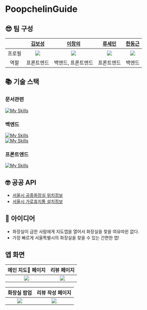 # PoopchelinGuide

## 😎 팀 구성
|  |[김보성](https://github.com/NangManBo)|[이창의](https://github.com/changuii) |[류세민](https://github.com/ryusemin) | [한동근](https://github.com/l0o0lv)|
| :--:| :--:| :--:| :--:| :--:|
| 프로필 | ![](https://avatars.githubusercontent.com/u/124684536?v=4)| ![](https://avatars.githubusercontent.com/u/122252160?v=4) | ![](https://avatars.githubusercontent.com/u/113248843?v=4) | ![](https://avatars.githubusercontent.com/u/128709695?v=4)
| 역할 | 프론트엔드 | 백엔드, 프론트엔드 | 프론트엔드 | 백엔드| 

## 📚 기술 스택
### 문서관련
[![My Skills](https://skillicons.dev/icons?i=notion)](https://skillicons.dev)  

### 백엔드
[![My Skills](https://skillicons.dev/icons?i=spring,mysql,hibernate)](https://skillicons.dev)  
[![My Skills](https://skillicons.dev/icons?i=aws,docker,ubuntu)](https://skillicons.dev)    

### 프론트엔드
[![My Skills](https://skillicons.dev/icons?i=react,netlify)](https://skillicons.dev)

## 🤓 공공 API
- [서울시 공중화장실 위치정보](https://data.seoul.go.kr/dataList/OA-162/S/1/datasetView.do)
- [서울시 가로휴지통 설치정보](https://data.seoul.go.kr/dataList/OA-15069/F/1/datasetView.do)

## 📌 아이디어
- 화장실이 급한 사람에게 지도앱을 열어서 화장실을 찾을 여유따윈 없다.
- 가장 빠르게 서울특별시의 화장실을 찾을 수 있는 간편한 앱!

## 앱 화면

| 메인 지도 페이지 | 리뷰 페이지 |
|:--:| :--:|
| ![](/asset/main) | ![](/asset/review-page)|

| 화장실 팝업 | 리뷰 작성 페이지 |
|:--:| :--:|
| ![](/asset/popover)| ![](/asset/review-write) |

